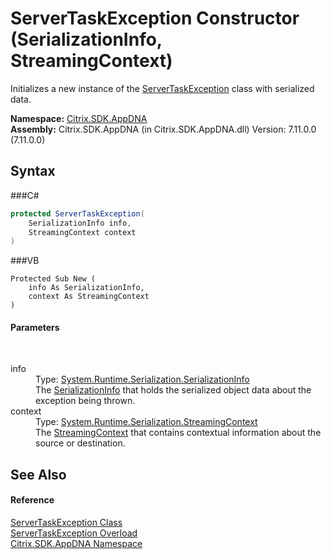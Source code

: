 # ServerTaskException Constructor (SerializationInfo, StreamingContext)
 

Initializes a new instance of the <a href="T_Citrix_SDK_AppDNA_ServerTaskException">ServerTaskException</a> class with serialized data.

**Namespace:**&nbsp;<a href="N_Citrix_SDK_AppDNA">Citrix.SDK.AppDNA</a><br />**Assembly:**&nbsp;Citrix.SDK.AppDNA (in Citrix.SDK.AppDNA.dll) Version: 7.11.0.0 (7.11.0.0)

## Syntax

###C#
```csharp
protected ServerTaskException(
	SerializationInfo info,
	StreamingContext context
)
```

###VB
```vbnet
Protected Sub New ( 
	info As SerializationInfo,
	context As StreamingContext
)
```


#### Parameters
&nbsp;<dl><dt>info</dt><dd>Type: <a href="http://msdn2.microsoft.com/en-us/library/a9b6042e" target="_blank">System.Runtime.Serialization.SerializationInfo</a><br />The <a href="http://msdn2.microsoft.com/en-us/library/a9b6042e" target="_blank">SerializationInfo</a> that holds the serialized object data about the exception being thrown.</dd><dt>context</dt><dd>Type: <a href="http://msdn2.microsoft.com/en-us/library/t16abws5" target="_blank">System.Runtime.Serialization.StreamingContext</a><br />The <a href="http://msdn2.microsoft.com/en-us/library/t16abws5" target="_blank">StreamingContext</a> that contains contextual information about the source or destination.</dd></dl>

## See Also


#### Reference
<a href="T_Citrix_SDK_AppDNA_ServerTaskException">ServerTaskException Class</a><br /><a href="Overload_Citrix_SDK_AppDNA_ServerTaskException__ctor">ServerTaskException Overload</a><br /><a href="N_Citrix_SDK_AppDNA">Citrix.SDK.AppDNA Namespace</a><br />